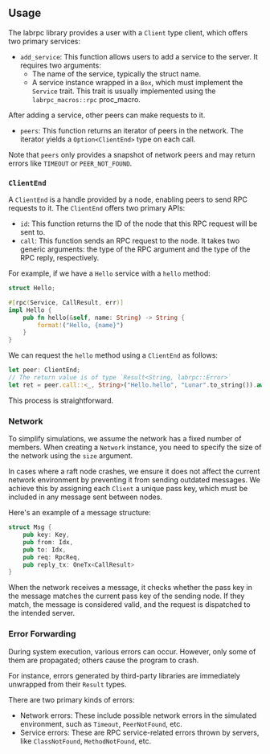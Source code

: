 ## Usage

The labrpc library provides a user with a `Client` type client, which offers two primary services:

*   `add_service`: This function allows users to add a service to the server. It requires two arguments:
    *   The name of the service, typically the struct name.
    *   A service instance wrapped in a `Box`, which must implement the `Service` trait. This trait is usually implemented using the `labrpc_macros::rpc` proc_macro.

After adding a service, other peers can make requests to it.

*   `peers`: This function returns an iterator of peers in the network. The iterator yields a `Option<ClientEnd>` type on each call.

Note that `peers` only provides a snapshot of network peers and may return errors like `TIMEOUT` or `PEER_NOT_FOUND`.

### `ClientEnd`

A `ClientEnd` is a handle provided by a node, enabling peers to send RPC requests to it. The `ClientEnd` offers two primary APIs:

*   `id`: This function returns the ID of the node that this RPC request will be sent to.
*   `call`: This function sends an RPC request to the node. It takes two generic arguments: the type of the RPC argument and the type of the RPC reply, respectively.

For example, if we have a `Hello` service with a `hello` method:
```rust
struct Hello;

#[rpc(Service, CallResult, err)]
impl Hello {
    pub fn hello(&self, name: String) -> String {
        format!("Hello, {name}")
    }
}
```
We can request the `hello` method using a `ClientEnd` as follows:
```rust
let peer: ClientEnd;
// The return value is of type `Result<String, labrpc::Error>`
let ret = peer.call::<_, String>("Hello.hello", "Lunar".to_string()).await;
```
This process is straightforward.

### Network

To simplify simulations, we assume the network has a fixed number of members. When creating a `Network` instance, you need to specify the size of the network using the `size` argument.

In cases where a raft node crashes, we ensure it does not affect the current network environment by preventing it from sending outdated messages. We achieve this by assigning each `Client` a unique pass key, which must be included in any message sent between nodes.

Here's an example of a message structure:
```rust
struct Msg {
    pub key: Key,
    pub from: Idx,
    pub to: Idx,
    pub req: RpcReq,
    pub reply_tx: OneTx<CallResult>
}
```
When the network receives a message, it checks whether the pass key in the message matches the current pass key of the sending node. If they match, the message is considered valid, and the request is dispatched to the intended server.

### Error Forwarding

During system execution, various errors can occur. However, only some of them are propagated; others cause the program to crash.

For instance, errors generated by third-party libraries are immediately unwrapped from their `Result` types.

There are two primary kinds of errors:

*   Network errors: These include possible network errors in the simulated environment, such as `Timeout`, `PeerNotFound`, etc.
*   Service errors: These are RPC service-related errors thrown by servers, like `ClassNotFound`, `MethodNotFound`, etc.
